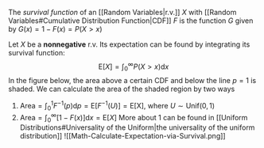 The *survival function* of an [[Random Variables|r.v.]] $X$ with [[Random Variables#Cumulative Distribution Function|CDF]] $F$ is the function $G$ given by $G(x) = 1 - F(x) = P (X >x)$

Let $X$ be a **nonnegative** r.v. Its expectation can be found by integrating its survival function:
$$
\mathrm{E}[X] = \int_0^{\infty} P(X > x) \mathrm{d}x
$$
In the figure below, the area above a certain CDF and below the line $p = 1$ is shaded. We can calculate the area of the shaded region by two ways
1. $\mathrm{Area} = \displaystyle \int_0^1 F^{-1}(p) \mathrm{d} p =\mathrm{E}\left[ F^{-1}(U) \right] = \mathrm{ E[X]}$, where $U \sim \mathrm{Unif}(0,1)$
2. $\mathrm{Area} = \displaystyle \int_0^\infty  \left[ 1 - F(x) \right] \mathrm{d}x = \mathrm{E}[X]$
More about $1$ can be found in [[Uniform Distributions#Universality of the Uniform|the universality of the uniform distribution]]
![[Math-Calculate-Expectation-via-Survival.png]]
